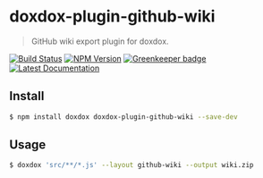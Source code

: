 # doxdox-plugin-github-wiki

> GitHub wiki export plugin for doxdox.

[![Build Status](https://travis-ci.org/neogeek/doxdox-plugin-github-wiki.svg?branch=master)](https://travis-ci.org/neogeek/doxdox-plugin-github-wiki)
[![NPM Version](http://img.shields.io/npm/v/doxdox-plugin-github-wiki.svg?style=flat)](https://www.npmjs.org/package/doxdox-plugin-github-wiki)
[![Greenkeeper badge](https://badges.greenkeeper.io/neogeek/doxdox-plugin-github-wiki.svg)](https://greenkeeper.io/)
[![Latest Documentation](https://doxdox.org/images/badge-flat.svg)](https://doxdox.org/neogeek/doxdox-plugin-github-wiki)

## Install

```bash
$ npm install doxdox doxdox-plugin-github-wiki --save-dev
```

## Usage

```bash
$ doxdox 'src/**/*.js' --layout github-wiki --output wiki.zip
```
